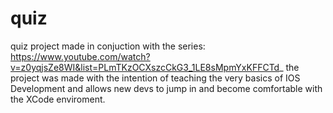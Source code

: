 # quiz
quiz project made in conjuction with the series:  https://www.youtube.com/watch?v=z0yqjsZe8WI&list=PLmTKzOCXszcCkG3_1LE8sMpmYxKFFCTd_
the project was made with the intention of teaching the very basics of IOS Development and allows new devs to jump in and become comfortable with the XCode enviroment.
